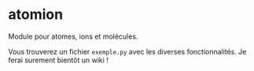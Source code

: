 # atomion

Module pour atomes, ions et molécules.

Vous trouverez un fichier `exemple.py` avec les diverses fonctionnalités. Je ferai surement bientôt un wiki !